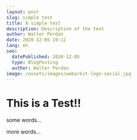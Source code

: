 ```yaml
---
layout: post
slug: simple test
title: A simple test
description: Description of the test
author: Walter Perdan
date: 2020-12-05 19:12
lang: en
seo:
  datePublished: 2020-12-05
  type: BlogPosting
  author: Walter Perdan
image: /assets/images/webarkit-logo-social.jpg
---
```

# This is a Test!!

some words...

more words...